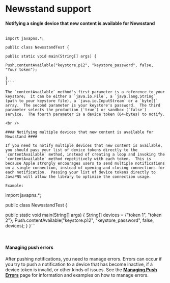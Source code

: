 # Newsstand support #

#### Notifying a single device that new content is available for Newsstand ####
```

import javapns.*;

public class NewsstandTest {

public static void main(String[] args) {

Push.contentAvailable("keystore.p12", "keystore_password", false, "Your token");

}
}```

The `contentAvailable` method's first parameter is a reference to your keystore;  it can be either a `java.io.File`, a `java.lang.String` (path to your keystore file), a `java.io.InputStream` or a `byte[]` array.  The second parameter is your keystore's password.  The third parameter selects the production (`true`) or sandbox (`false`) service.  The fourth parameter is a device token (64-bytes) to notify.

<br />

#### Notifying multiple devices that new content is available for Newsstand ####

If you need to notify multiple devices that new content is available, you should pass your list of device tokens directly to the `contentAvailable` method, instead of creating a loop and invoking the `contentAvailable` method repetitively with each token.  This is because Apple strongly encourages users to send multiple notifications on a single connection, instead of opening and closing connections for each notification.  Passing your list of device tokens directly to JavaPNS will allow the library to optimize the connection usage.

Example:

```

import javapns.*;

public class NewsstandTest {

public static void main(String[] args) {
String[] devices = {"token 1", "token 2"};
Push.contentAvailable("keystore.p12", "keystore_password", false, devices);
}
}```

<br />


#### Managing push errors ####
After pushing notifications, you need to manage errors.  Errors can occur if you try to push a notification to a device that has become inactive, if a device token is invalid, or other kinds of issues.  See the **[Managing Push Errors](ManagingPushErrors.md)** page for information and examples on how to manage errors.